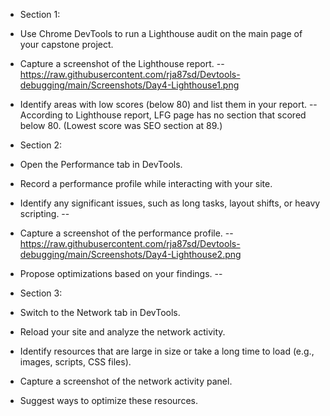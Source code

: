 - Section 1:

- Use Chrome DevTools to run a Lighthouse audit on the main page of your capstone project.
- Capture a screenshot of the Lighthouse report.
-- https://raw.githubusercontent.com/rja87sd/Devtools-debugging/main/Screenshots/Day4-Lighthouse1.png

- Identify areas with low scores (below 80) and list them in your report.
-- According to Lighthouse report, LFG page has no section that scored below 80. (Lowest score was SEO section at 89.)



- Section 2:

- Open the Performance tab in DevTools.

- Record a performance profile while interacting with your site.

- Identify any significant issues, such as long tasks, layout shifts, or heavy scripting.
-- 

- Capture a screenshot of the performance profile.
-- https://raw.githubusercontent.com/rja87sd/Devtools-debugging/main/Screenshots/Day4-Lighthouse2.png

- Propose optimizations based on your findings.
-- 



- Section 3:

- Switch to the Network tab in DevTools.

- Reload your site and analyze the network activity.

- Identify resources that are large in size or take a long time to load (e.g., images, scripts, CSS files).

- Capture a screenshot of the network activity panel.

- Suggest ways to optimize these resources.